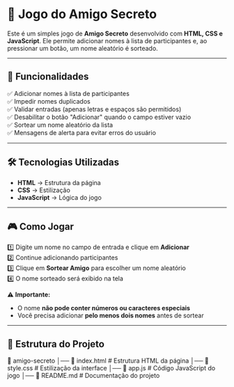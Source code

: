 # 🎁 Jogo do Amigo Secreto

Este é um simples jogo de **Amigo Secreto** desenvolvido com **HTML, CSS e JavaScript**. Ele permite adicionar nomes à lista de participantes e, ao pressionar um botão, um nome aleatório é sorteado.

---

## 🚀 Funcionalidades

✅ Adicionar nomes à lista de participantes  
✅ Impedir nomes duplicados  
✅ Validar entradas (apenas letras e espaços são permitidos)  
✅ Desabilitar o botão "Adicionar" quando o campo estiver vazio  
✅ Sortear um nome aleatório da lista  
✅ Mensagens de alerta para evitar erros do usuário  

---

## 🛠️ Tecnologias Utilizadas

- **HTML** → Estrutura da página  
- **CSS** → Estilização 
- **JavaScript** → Lógica do jogo  

---

## 🎮 Como Jogar

1️⃣ Digite um nome no campo de entrada e clique em **Adicionar**  
2️⃣ Continue adicionando participantes  
3️⃣ Clique em **Sortear Amigo** para escolher um nome aleatório  
4️⃣ O nome sorteado será exibido na tela  

⚠️ **Importante:**  
- O nome **não pode conter números ou caracteres especiais**  
- Você precisa adicionar **pelo menos dois nomes** antes de sortear  

---

## 📂 Estrutura do Projeto

📁 amigo-secreto 
│── 📄 index.html # Estrutura HTML da página 
│── 📄 style.css # Estilização da interface
│── 📄 app.js # Código JavaScript do jogo 
│── 📄 README.md # Documentação do projeto
